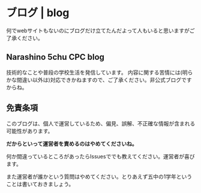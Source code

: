 # ブログ | blog

何でwebサイトもないのにブログだけ立てたんだよって人もいると思いますがご了承ください。

## Narashino 5chu CPC blog

技術的なことや普段の学校生活を発信しています。
内容に関する苦情には(明らかな間違い以外は)対応できかねますので、ご了承ください。非公式ブログですからね。

## 免責条項

このブログは、個人で運営しているため、偏見、誤解、不正確な情報が含まれる可能性があります。

**だからといって運営者を責めるのはやめてくださいね。**

何か間違っているところがあったらIssuesででも教えてください。運営者が喜びます。

また運営者が誰かという質問はやめてください。とりあえず五中の1学年ということは書いておきましょう。

<!--実は許可取ってなかったり､､､  あ、これはこのコメントを見つけた人だけの秘密ですよ。絶対に知らせないでくださいね。-->

<!--▼検索除外(noindex)?▼-->
<meta name="robots" content="noindex">
<!--▲検索除外(noindex)?▲--
